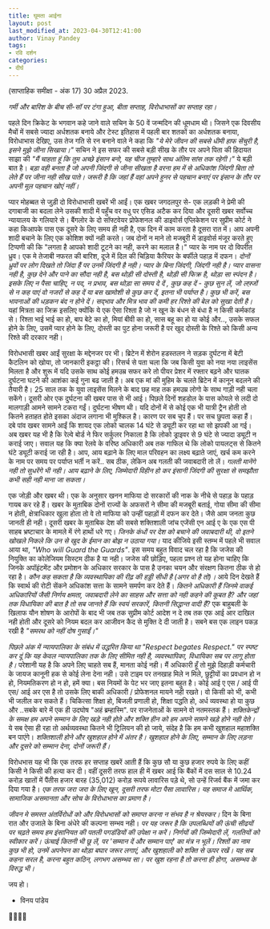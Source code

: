 ```yaml
---
title: घूमता आईना
layout: post
last_modified_at: 2023-04-30T12:41:00
author: Vinay Pandey
tags:
- रवि दर्शन
categories:
- दीर्घ
---
```

(साप्ताहिक समीक्षा - अंक 17)
30 अप्रैल 2023.

*गर्मी और बारिश के बीच सी-सॉ पर टंगा हुआ, बीता सप्ताह, विरोधाभासों का सप्ताह रहा।*

पहले दिन क्रिकेट के भगवान कहे जाने वाले सचिन के 50 वें जन्मदिन की धूमधाम थी। जिसने एक दिवसीय मैचों में सबसे ज्यादा अर्धशतक बनाये और टेस्ट इतिहास में पहली बार शतकों का अर्धशतक बनाया, विरोधाभास देखिए, उस तेज गति से रन बनाने वाले ने कहा कि _"ये मेरे जीवन की सबसे धीमी हाफ सेंचुरी है, इसने मुझे जीना सिखाया।"_ सचिन ने इस सफर की सबसे बड़ी सीख के तौर पर अपने पिता की हिदायत साझा की _"मैं चाहता हूं कि तुम अच्छे इंसान बनो, यह चीज तुम्हारे साथ अंतिम सांस तक रहेगी।"_ ये बड़ी बात है। *बड़ा वही बनता है जो अपनी जिंदगी से जीना सीखता है वरना हम में से अधिकांश जिंदगी बिता तो लेते हैं पर जीना नही सीख पाते। जरूरी है कि जहां हैं वहां अपने हुनर से पहचान बनाएं पर इंसान के तौर पर अपनी मूल पहचान खोएं नहीं।*

प्यार मोहब्बत से जुड़ी दो विरोधाभासी खबरें भी आईं। एक खबर जगदलपुर से- एक लड़की ने प्रेमी की दगाबाजी का बदला लेने उसकी शादी में पहुँच वर वधु पर एसिड अटैक कर दिया और दूसरी खबर सर्वोच्च न्यायालय के गलियारे से। बैंगलोर के दो सॉफ्टवेयर प्रोफेशनल की डाइवोर्स एप्लिकेशन पर सुप्रीम कोर्ट ने कहा किआपके पास एक दूसरे के लिए समय ही नही है, एक दिन में काम करता है दूसरा रात में। आप अपनी शादी बचाने के लिए एक कोशिश क्यों नही करते। जब दोनों न माने तो मजबूरी में डाइवोर्स मंजूर करते हुए टिप्पणी की कि "लगता है आपको शादी टूटने का नही, करने का मलाल है।" प्यार के नाम पर दो विपरीत ध्रुव। एक मे तेजाबी नफरत की बारिश, दूजे में दिल की चिड़िया कैरियर के बर्फीले पहाड़ में दफन। *दोनों ध्रुवों पर लोग दिखते तो जिंदा हैं पर उनमें जिंदगी है नही। प्यार के बिना जिंदगी, जिंदगी नही है। प्यार वासना नही है, कुछ देने और पाने का सौदा नही है, बस थोड़ी सी दोस्ती है, थोड़ी सी फिक्र है, थोड़ा सा स्पंदन है। इसके लिए न पैसा चाहिए, न पद, न प्रभाव, बस थोड़ा सा समय दे दें , कुछ कह दें - कुछ सुन लें, जो लफ़्जों से न कह पाएं वो नजरों से कह दें या बस खामोशी से कुछ कर दें, इतना भी पर्याप्त है। कुछ भी करें, बस भावनाओं की धड़कन बंद न होने दें। सद्भाव और मित्र भाव की कमी हर रिश्ते की बेल को सुखा देती है।* यहां मित्रता का जिक्र इसलिए क्योंकि ये एक ऐसा रिश्ता है जो न खून के बंधन से बंधा है न किसी कर्मकांड से। रिश्ता भाई भाई का हो, बाप बेटे का हो, मियां बीवी का हो, सास बहू का हो या कोई और.., उसके सफल होने के लिए, उसमें प्यार होने के लिए, दोस्ती का पुट होना जरूरी है पर खुद दोस्ती के रिश्ते को किसी अन्य रिश्ते की दरकार नही। 

विरोधभासी खबर आईं सुरक्षा के मद्देनजर पर भी। ब्रिटेन में शेरोन हडस्तलन ने सड़क दुर्घटना में बेटी कैटलिन को खोया, तो जानकारी इकट्ठा की। रिसर्च से पता चला कि जब किसी युवा को नया नया लाइसेंस मिलता है और शुरू में यदि उसके साथ कोई हमउम्र सफर करे तो पीयर प्रेशर में रफ्तार बढ़ने और घातक दुर्घटना घटने की आशंका कई गुना बढ जाती है। अब एक मां की मुहिम के चलते ब्रिटेन में कानून बदलने की तैयारी है। 25 साल तक के युवा लाइसेंस मिलने के बाद छह माह तक हमउम्र लोगो के साथ गाड़ी नही चला सकेंगे। दूसरी ओर एक दुर्घटना की खबर पास से भी आई। पिछले दिनों शहडोल के पास कोयले से लदी दो मालगाड़ी आमने सामने टकरा गईं। दुर्घटना भीषण थी। यदि दोनों में से कोई एक भी यात्री ट्रैन होती तो कितने हताहत होते इसका अंदाज लगाना भी मुश्किल है। कारण पर सब चुप हैं। पर सच छुपता कहा हैं। दबे पांव खबर सामने आईं कि शायद एक लोको चालक 14 घंटे से ड्यूटी कर रहा था सो झपकी आ गई। अब खबर यह भी है कि रेल्वे बोर्ड ने फिर सर्कुलर निकाला है कि लोको ड्राइवर से 9 घंटे से ज्यादा ड्यूटी न कराई जाए। सवाल यह कि क्या रेलवे के वरिष्ठ अधिकारी अब तक गाफिल थे कि लोको पायलट्स से कितने घंटे ड्यूटी कराई जा रही है। आप, आय बढ़ाने के लिए माल परिवहन का लक्ष्य बढ़ाते जाएं, खर्च कम करने के नाम पर समय पर पर्याप्त भर्ती न करें.. सब ठीक, लेकिन अब गलती की जवाबदारी तो लें। *गलती मानेंगे नही तो सुधरेंगे भी नही। आय बढ़ाने के लिए, जिम्मेदारी विहीन हो कर इंसानी जिंदगी की सुरक्षा से समझौता कभी सही नही माना जा सकता।*

एक जोड़ी और खबर थी। एक के अनुसार खनन माफिया दो सरकारों की नाक के नीचे से पहाड़ के पहाड़ गायब कर रहे हैं। खबर के मुताबिक दोनों राज्यों के अफसरों ने सीमा की मजबूरी बताई, गोया सीमा की सीमा न होती, क्षेत्राधिकार खुला होता तो वे तो माफिया को उन्हीं पहाड़ों में दफन कर देते। जैसे आम जनता कुछ जानती ही नही। दूसरी खबर के मुताबिक देश की सबसे शक्तिशाली जांच एजेंसी एन आई ए के एक एस पी साहब भ्रष्टाचार के मामले में रंगे हाथों धरे गए। *जिनके कंधों पर देश को बचाने की जवाबदारी थी, वो इतने खोखले निकले कि उन से खुद के ईमान का बोझ न उठाया गया।* याद कीजिये इसी स्तम्भ में पहले भी सवाल आया था, _"Who will Guard the Guards"_.  इस समय बहुत विवाद चल रहा है कि जजेस की नियुक्ति का कोलेजियम सिस्टम ठीक है या नही। जजेस की छोड़िए, पहला प्रश्न तो यह होना चाहिए कि जिनके अपॉइंटमेंट और प्रमोशन के अधिकार सरकार के पास है उनका चयन और संरक्षण कितना ठीक से हो रहा है। *कौन कह सकता है कि व्यवस्थापिका की रीढ़ की हड्डी सीधी है (अगर वो है तो)।* आये दिन देखते हैं कि स्वार्थ की रोटी सेंकने अधिकांश सत्ता के सामने समर्पण कर देते हैं। *कितने अधिकारी हैं जिनमे वाकई अधिकारियों जैसी निर्णय क्षमता, जवाबदारी लेने का साहस और सत्ता को नही कहने की कूबत है? और जहां तक विधायिका की बात है तो सब जानते हैं कि स्वयं सरकारें, कितनी सिद्धान्त वादी हैं?* एक बाहुबली के खिलाफ यौन शोषण के आरोपों के बाद भी जब तक सुप्रीम कोर्ट आदेश न दे तब तक एफ आई आर दाखिल नही होती और दूसरे को नियम बदल कर आजीवन कैद से मुक्ति दे दी जाती है। सबने बस एक लाइन पकड़ रखी है _"समरथ को नहीं दोष गुसाईं।"_

*पिछले अंक में न्यायपालिका के संबंध में उद्धरित किया था "Respect begates Respect." पर स्पष्ट कर दूं कि यह केवल न्यायपालिका तक के लिए सीमित नही है, व्यवस्थापिका, विधायिका सब पर लागू होता है।* परेशानी यह है कि अपने लिए चाहते सब हैं, मानता कोई नही। मैं अधिकारी हूँ तो मुझे दिहाड़ी कर्मचारी के जायज कानूनी हक से कोई लेना देना नही। उसे टाइम पर तनखाह मिले न मिले, छुट्टीयों का प्रवधान हो न हो, नियमतिकरण हो न हो, हमें क्या। बस नियमों के पेट भर जाए इतना बहुत है। कोई आई ए एस / आई पी एस/ आई अर एस है तो उसके लिए बाकी अधिकारी / प्रोफेशनल मायने नही रखते। वो किसी को भी, कभी भी जलील कर सकते हैं। चिकित्सा शिक्षा हो, बिजली प्रणाली हो, शिक्षा पद्धति हो, अर्ध व्यवस्था हो या कुछ और ..सबके बारे में एक ही उदघोष "अहं ब्रम्हास्मि". पर राजनेताओं के सामने वो नतमस्तक हैं। *शक्तिकेन्द्रों के समक्ष हम अपने सम्मान के लिए खड़े नही होते और शक्ति हीन को हम अपने सामने खड़े होने नही देते।* ये सब ऐसा ही रहा तो अर्थव्यवस्था कितने भी ट्रिलियन की हो जाये, संदेह है कि हम कभी खुशहाल महाशक्ति बन पाएंगे। *शक्तिशाली होने और खुशहाल होने में अंतर है। खुशहाल होने के लिए, सम्मान के लिए लड़ना और दूसरे को सम्मान देना, दोनों जरूरी हैं।*

विरोधभास यह भी कि एक तरफ हर सप्ताह खबरें आती हैं कि कुछ सौ या कुछ हजार रुपये के लिए कहीं किसी ने किसी की हत्या कर दी। वहीं दूसरी तरफ हाल ही में खबर आई कि बैंकों में दस साल से 10.24 करोड़ खातों में पैंतीस हजार बारह (35,012) करोड़ रूपये लावारिस पड़े थे, सो उन्हें रिजर्व बैंक में जमा कर दिया गया है। *एक तरफ जरा जरा के लिए खून, दूसरी तरफ मोटा पैसा लावारिस। यह समाज मे आर्थिक, सामाजिक असमानता और सोच के विरोधाभास का प्रमाण है।*

*जीवन मे समस्त अंतर्विरोधों को और विरोधभासों को समाप्त करना न संभव है न श्रेयस्कर।* दिन के बिना रात और उजाले के बिना अंधेरे की कल्पना सम्भव नही। *पर यह जरूर है कि उपलब्धियों की ऊंची सीढयों पर चढ़ते समय हम इंसानियत की पतली पगडंडियों की उपेक्षा न करें। निर्णयों की जिम्मेदारी लें, गलतियों को स्वीकार करें। ऊंचाई कितनी भी छू लें, पर 'सम्मान दें और सम्मान पाएं' का मंत्र न भूलें। रिश्तों का नाम कुछ भी हो, उनमें अपनेपन का थोड़ा बघार जरूर लगाएं, और खुशहाली को शक्ति से ऊपर रखें। यह सब कहना सरल है, करना बहुत कठिन, लगभग असम्भव सा। पर खुश रहना है तो करना ही होगा, असम्भव के विरुद्ध भी।*

जय हो।

- विनय पांडेय

🙏🌷🌷🙏


